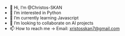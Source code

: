 - 👋 Hi, I’m @Christos-SKAN
- 👀 I’m interested in Python
- 🌱 I’m currently learning Javascript
- 💞️ I’m looking to collaborate on AI projects
- 📫 How to reach me -> Email: xristosskan7@gmail.com 

<!---
Christos-SKAN/Christos-SKAN is a ✨ special ✨ repository because its `README.md` (this file) appears on your GitHub profile.
You can click the Preview link to take a look at your changes.
--->
